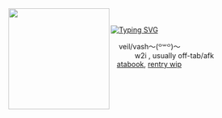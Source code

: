 <img align="left" width="200" src="https://www.fightersgeneration.com/characters/abawalkback.gif" />
<br>
<br>
<a href="https://git.io/typing-svg"><img src="https://readme-typing-svg.demolab.com?font=Fira+Code&size=15&duration=3000&pause=1000&color=55ff00&background=FF000000&center=true&vCenter=true&width=235&height=30&lines=Death+in+the+family" alt="Typing SVG" /></a>
</p> 
‎ ‎ ‎  ​ ​​veil/vash〜⁠(⁠꒪⁠꒳⁠꒪⁠)⁠〜
<br>
 ‎ ‎ ‎ ‎ ‎ ‎ ‎ ‎ ‎ ‎ ‎  ​ w2i , usually off-tab/afk
<br>
‎‎  ‎ ‎ <a href="https://crueldilemma.atabook.org">atabook</a>, <a href="https://rentry.co/crueldilemma">rentry wip</a>
</div>
<br><br>
<br><br>
